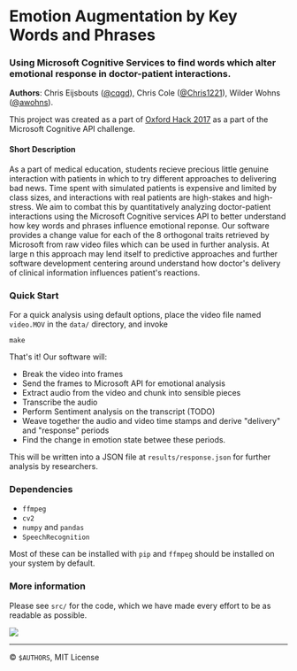 # Emotion Augmentation by Key Words and Phrases
### Using Microsoft Cognitive Services to find words which alter emotional response in doctor-patient interactions. 

**Authors**: Chris Eijsbouts ([@cqgd](https://github.com/cqgd)), Chris Cole ([@Chris1221](https://github.com/Chris1221)), Wilder Wohns ([@awohns](https://github.com/awohns)).

This project was created as a part of [Oxford Hack 2017](http://oxfordhack.com/) as a part of the Microsoft Cognitive API challenge. 

#### Short Description

As a part of medical education, students recieve precious little genuine interaction with patients in which to try different approaches to delivering bad news. Time spent with simulated patients is expensive and limited by class sizes, and interactions with real patients are high-stakes and high-stress. We aim to combat this by quantitatively analyzing doctor-patient interactions using the Microsoft Cognitive services API to better understand how key words and phrases influence emotional reponse. Our software provides a change value for each of the 8 orthogonal traits retrieved by Microsoft from raw video files which can be used in further analysis. At large n this approach may lend itself to predictive approaches and further software development centering around understand how doctor's delivery of clinical information influences patient's reactions. 

### Quick Start

For a quick analysis using default options, place the video file named `video.MOV` in the `data/` directory, and invoke

```
make
```

That's it! Our software will:

- Break the video into frames
- Send the frames to Microsoft API for emotional analysis
- Extract audio from the video and chunk into sensible pieces
- Transcribe the audio
- Perform Sentiment analysis on the transcript (TODO) 
- Weave together the audio and video time stamps and derive "delivery" and "response" periods
- Find the change in emotion state betwee these periods. 

This will be written into a JSON file at `results/response.json` for further analysis by researchers. 

### Dependencies

- `ffmpeg`
- `cv2`
- `numpy` and `pandas`
- `SpeechRecognition`

Most of these can be installed with `pip` and `ffmpeg` should be installed on your system by default. 

### More information

Please see `src/` for the code, which we have made every effort to be as readable as possible.  


![](http://oxfordhack.com/assets/img/logo%20microsoft.png)

---

© `$AUTHORS`, MIT License 


